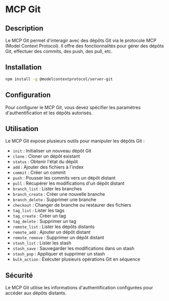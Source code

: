 # MCP Git

## Description
Le MCP Git permet d'interagir avec des dépôts Git via le protocole MCP (Model Context Protocol). Il offre des fonctionnalités pour gérer des dépôts Git, effectuer des commits, des push, des pull, etc.

## Installation

```bash
npm install -g @modelcontextprotocol/server-git
```

## Configuration
Pour configurer le MCP Git, vous devez spécifier les paramètres d'authentification et les dépôts autorisés.

## Utilisation
Le MCP Git expose plusieurs outils pour manipuler les dépôts Git :

- `init` : Initialiser un nouveau dépôt Git
- `clone` : Cloner un dépôt existant
- `status` : Obtenir l'état du dépôt
- `add` : Ajouter des fichiers à l'index
- `commit` : Créer un commit
- `push` : Pousser les commits vers un dépôt distant
- `pull` : Récupérer les modifications d'un dépôt distant
- `branch_list` : Lister les branches
- `branch_create` : Créer une nouvelle branche
- `branch_delete` : Supprimer une branche
- `checkout` : Changer de branche ou restaurer des fichiers
- `tag_list` : Lister les tags
- `tag_create` : Créer un tag
- `tag_delete` : Supprimer un tag
- `remote_list` : Lister les dépôts distants
- `remote_add` : Ajouter un dépôt distant
- `remote_remove` : Supprimer un dépôt distant
- `stash_list` : Lister les stash
- `stash_save` : Sauvegarder les modifications dans un stash
- `stash_pop` : Appliquer et supprimer un stash
- `bulk_action` : Exécuter plusieurs opérations Git en séquence

## Sécurité
Le MCP Git utilise les informations d'authentification configurées pour accéder aux dépôts distants.